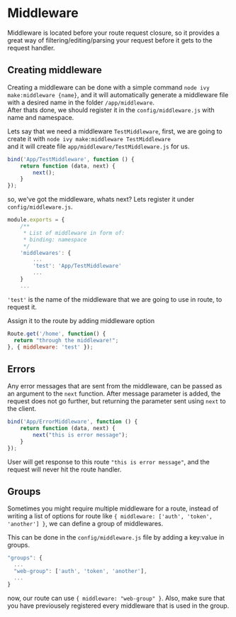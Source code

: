# Middleware

Middleware is located before your route request closure, so it provides a great way of filtering/editing/parsing your request before it gets to the request handler.

## Creating middleware

Creating a middleware can be done with a simple command `node ivy make:middleware {name}`, and it will automatically generate a middleware file with a desired name in the folder `/app/middleware`.  
After thats done, we should register it in the `config/middleware.js` with name and namespace.

Lets say that we need a middleware `TestMiddleware`, first, we are going to create it with `node ivy make:middleware TestMiddleware`  
and it will create file `app/middleware/TestMiddleware.js` for us.

```js
bind('App/TestMiddleware', function () {
    return function (data, next) {
        next();
    }
});
```

so, we've got the middleware, whats next? Lets register it under `config/middleware.js`.

```js
module.exports = {
    /**
     * List of middleware in form of:
     * binding: namespace
     */
    'middlewares': {
        ...
        'test': 'App/TestMiddleware'
        ...
    }
    ...
```

`'test'` is the name of the middleware that we are going to use in route, to request it.

Assign it to the route by adding middleware option

```js
Route.get('/home', function() {
  return "through the middleware!";
}, { middleware: 'test' });
```

## Errors

Any error messages that are sent from the middleware, can be passed as an argument to the `next` function. After message parameter is added, the request does not go further, but returning the parameter sent using `next` to the client.

```js
bind('App/ErrorMiddleware', function () {
    return function (data, next) {
        next("this is error message");
    }
});
```

User will get response to this route `"this is error message"`, and the request will never hit the route handler.

## Groups

Sometimes you might require multiple middleware for a route, instead of writing a list of options for route like `{ middleware: ['auth', 'token', 'another'] }`, we can define a group of middlewares.

This can be done in the `config/middleware.js` file by adding a key:value in groups.

```js
"groups": {
  ...
  "web-group": ['auth', 'token', 'another'],
  ...
}
```

now, our route can use `{ middleware: "web-group" }`. Also, make sure that you have previousely registered every middleware that is used in the group.

